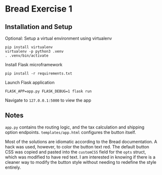 # Bread Exercise 1

## Installation and Setup

Optional: Setup a virtual environment using virtualenv
```
pip install virtualenv
virtualenv -p python3 .venv
. .venv/bin/activate
```

Install Flask microframework
```
pip install -r requirements.txt
```

Launch Flask application
```
FLASK_APP=app.py FLASK_DEBUG=1 flask run
```

Navigate to `127.0.0.1:5000` to view the app

## Notes

`app.py` contains the routing logic, and the tax calculation and shipping option endpoints.
`templates/app.html` configures the button itself.

Most of the solutions are idiomatic according to the Bread documentation. A hack was used, however, to color the button text red. The default button CSS was copied and pasted into the `customCSS` field for the `opts` struct, which was modified to have red text. I am interested in knowing if there is a cleaner way to modify the button style without needing to redefine the style entirely.
